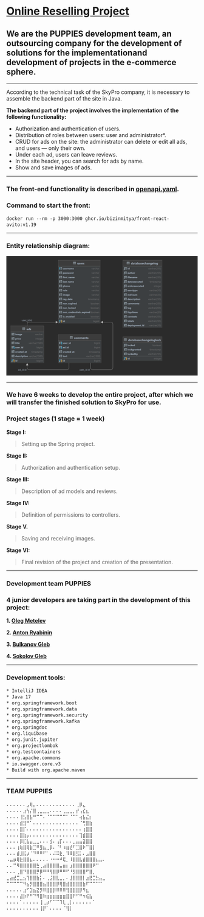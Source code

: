 # <u>Online Reselling Project</u>
## We are the PUPPIES development team, an outsourcing company for the development of solutions for the implementationand development of projects in the e-commerce sphere.

<hr>

According to the technical task of the SkyPro company, it is necessary to assemble the backend part of the site in Java.

**The backend part of the project involves the implementation of the following functionality:**

- Authorization and authentication of users.
- Distribution of roles between users: user and administrator*.
- CRUD for ads on the site: the administrator can delete or edit all ads, and users — only their own.
- Under each ad, users can leave reviews.
- In the site header, you can search for ads by name.
- Show and save images of ads.

<hr>

### The front-end functionality is described in [openapi.yaml](openapi.yaml).
### Command to start the front: 
```
docker run --rm -p 3000:3000 ghcr.io/bizinmitya/front-react-avito:v1.19
```

<hr>

### Entity relationship diagram:

![img.png](img.png)

<hr>

### We have 6 weeks to develop the entire project, after which we will transfer the finished solution to SkyPro for use.
### Project stages (1 stage = 1 week)

**Stage I:**
>Setting up the Spring project.

**Stage II:** 
>Authorization and authentication setup.

**Stage III:** 
>Description of ad models and reviews.

**Stage IV:** 
>Definition of permissions to controllers.

**Stage V.** 
>Saving and receiving images.

**Stage VI:** 
>Final revision of the project and creation of the presentation.

<hr>

### Development team PUPPIES
### 4 junior developers are taking part in the development of this project:

**1. [Oleg Metelev](https://github.com/skygroundwater)**

**2. [Anton Ryabinin](https://github.com/Ryabinin85)**

**3. [Bulkanov Gleb](https://github.com/Kykysiki)**

**4. [Sokolov Gleb](https://github.com/GlSokolov)**

<hr>

### Development tools:
```
* IntelliJ IDEA
* Java 17
* org.springframework.boot
* org.springframework.data
* org.springframework.security
* org.springframework.kafka
* org.springdoc
* org.liquibase
* org.junit.jupiter
* org.projectlombok
* org.testcontainers
* org.apache.commons
* io.swagger.core.v3
* Build with org.apache.maven
```
<hr>

### TEAM PUPPIES
```
⠄⠄⠄⠄⠄⠄⣠⢿⡄⠄⠄⠄⠄⠄⠄⠄⠄⠄⠄⠄⠄⢀⡿⣄
⠄⠄⠄⠄⠄⣰⢳⡌⣿⢀⣀⣀⣀⠄⠄⠄⠄⢀⣀⣀⡀⡞⢠⣎⣆
⠄⠄⠄⠄⢸⣣⣿⣧⠛⠉⠉⠄⠈⠉⠉⠉⠉⠉⠁⠈⠉⠁⢴⣧⣌⡆
⠄⠄⠄⠄⣾⣻⠛⠁⠄⠄⠄⠄⠄⠄⠄⠄⠄⠄⠄⠄⠄⠄⠈⢛⣿⣷
⠄⠄⠄⠄⣿⡏⠄⠄⠄⠄⠄⠄⠄⠄⠄⠄⠄⠄⠄⠄⠄⠄⠄⢰⣿⣿
⠄⠄⠄⠄⣿⣷⡤⠄⠄⠄⠄⠄⠄⠄⠄⠄⠄⠄⠄⠄⠄⠄⢹⣾⣿⣿
⠄⠄⠄⠄⡿⣏⣧⣤⣀⣀⠄⠄⠄⣺⠄⢠⡏⠄⠄⠄⣀⣤⣤⣽⣿⣿
⠄⠄⠄⢰⢷⣿⢿⣷⣉⠛⣻⣦⣀⡿⠄⠈⠃⠰⣶⣞⠋⣉⣿⠗⠉⣿⡇
⠄⠄⠄⣾⣸⣯⡴⠈⠙⠛⠛⠋⠁⠄⠬⠭⣗⡀⠹⠿⣿⣫⡅⠄⣠⣿⣿
⠠⣤⡶⢿⣗⣿⣿⣦⠄⠄⠄⠄⠄⠐⠒⠒⠚⢯⡀⠸⣿⣿⣧⣾⣿⣿⣿⣦⣤⠄
⠄⠄⠉⠻⣿⣿⣿⣿⣿⣓⢀⣴⣿⣿⣿⣿⣤⣶⡆⣰⣿⣿⣿⣿⣿⣿⠟⠉
⠄⠄⠄⢀⣿⠙⣿⣿⣿⡛⡿⠛⠛⢻⣿⡿⠛⠛⠋⠘⣻⣿⣿⣿⠋⣿⡀
⣀⣴⣞⣉⣀⣢⢹⣿⣿⣷⡅⠄⢀⣨⣿⣇⣀⡀⠄⣸⣿⣿⣿⡇⣰⣟⣉⣓⣤⣀
⠉⠉⠉⠉⠉⠻⣦⡻⣿⣿⣿⣦⣿⣿⣿⡿⢿⣿⣾⣿⣿⣿⣿⣷⠏⠉⠉⠉⠉
⠄⠄⠄⠄⠄⣰⠋⣹⣦⣝⡻⠿⣿⣿⡿⠿⠿⠿⢻⣿⣿⣿⡿⠻⣆
⠄⠄⠄⠄⣼⡷⠟⠛⠙⠻⣿⠷⣶⣶⣶⣶⣶⣶⣿⣿⠟⠋⠛⠲⢮⣧
⠄⠄⠄⠄⠁⠄⠄⠄⠄⠄⢸⢀⡴⠋⠉⠉⠹⢇⢀⡇⠄⠄⠄⠄⠄⠄⠁
⠄⠄⠄⠄⠄⠄⠄⠄⠄⠄⢸⡟⠁⠄⠄⠄⠄⠈⢻⡇
```

